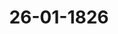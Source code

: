 ---  
schema: default  
title: 26-01-1826  
organization: Team Charlie  
notes: "<p>Description</p><p>Erste Sitzung. geschehen Frankfurt am 26. Jänner 1826. In Gegenwart Von Seiten Österreichs: der herrsche Vorsitz über den kaiserlich-königlichen Gesandten Freiherrn von Münch=Bellinghausen, ersetzt durch den königlich-preußischen Gesandten Herrn von Nagler; Von Seiten Preußens: Der Königliche Generalpostmeister Herr von Nagler Von Seiten Bayerns: Der Königliche Staatsminister Freiherr von Lerchenfeld Von Seiten Sachsens: Der Königliche Geheimrat Herr von Carlowiz; Seitens Hannover: der Königliche Hofrat, Herr von Hammerstein Seitens Württemberg: Der Königliche Hofrat, Freiherr von Trott Seitens Baden: der Großherzogliche Hofrat, Freiherrn von Blittersdorff; Seitens Kurhessen: der kurfürstliche Real-Geheimrat, Herr v. Meyerfeld; Von Seiten des Großherzogtums Hessen: der Großherzogliche Herr s geheime Staats- und Kammerräte Freiherrn von Gruben; Seitens Dänemarks wegen Holstein und Lauenburg: der königliche Hofkämmerer Baron von Pechlin; Seitens der Niederlande wegen des Großherzogtums Luxemburg: de Royal=niederländischer General=Leutnants, Lord Graf von Grünne; Seitens der großherzoglich und herzoglich-sächsischen Häuser: de Großherzoglich und herzoglich-sächsischer Real Geheimrat, Herren Grafen von Beust; Von Seiten Braunschweigs und Nassaus: der herzoglich nassauische Landeshauptmann Freiherr von Marschall; Aus Mecklenburg=Schwerin und Mecklenburg=Strelitz: der Große zuglich=Mecklenburg=Strelitz Staatsminister, Herr von Pentz; Von Seiten Oldenburg, Anhalt und Schwarzburg: des Herzoglich=Olden= Burgischer Kämmerer, Herr von Both; Von Hohenzollern, Liechtenstein, Reuss, Schaumburg=Lippe, Lippe und Waldeck: der großherzogliche = hessische Herr Geheimrat, Frei Herr von Leonhardi;</p><p>§.1</p><p>Auswechslung. Der königlich-preußische Gesandte gibt an, im Präsidium zu sitzen und für den Vorsitz der kaiserlich-österreichischen Stimme unter Führung des kaiserlich-königlichen Gesandten Freiherrn von Münch=Bellinghausen eingesetzt worden zu sein.</p><p>§.2</p><p>Legitimation des Königlich Bayerischen Staatsministers Freiherr von Lerchenfeld als Königlich Bayerischer Bundestagsgesandter. Präsidium eröffnet: dass nach dem Ableben Seiner Majestät Maximilian Joseph König von Bayern die amtierende Majestät des Königs, Seine Majestät Staatsminister, Herr Freiherr von Lerchenfeld, zum Gesandten des Bundestages ernannt wird, und zwar der Botschafter, mittels Vollmacht Prokura, ausgestellt in München am 7. Januar 1826, in üblicher Weise legitimiert. Anschließend wurde die Königliche Vollmacht verlesen und beschlossen: diese im Bundesarchiv zu hinterlegen und eine beglaubigte Abschrift davon dem Bundestagsbeauftragten zu übermitteln. Der königliche Gesandte, Freiherr von Lerchenfeld: Mit g und tief empfundenem Vertrauen betrete ich den Kreis dieser hohen und würdigen Verselung, die mir von Seiner Majestät, meinem gnädigsten König, mitgeteilt wurde. Indem ich allen verehrten Mitgliedern aufrichtig und aufrichtig das Vertrauen der Freundlichkeit und des kollegialen Vertrauens empfehle, bitte ich Sie, überzeugt zu sein, dass ich es als eine heilige und angenehme Pflicht anerkenne, bei allen Möglichkeiten unseres glücklich bestehenden Deutschen Staatenbundes einen Beitrag zu leisten nach besten Kräften und als einsatzbereiter und einsatzbereiter Mitarbeiter. Das Präsidium teilt einen gestern erhaltenen Brief des Königlich B.schen Herrn Staatsrath von Pfeffel mit folgendem Inhalt mit: 4 Hoher und wohlgeborener Herr, verehrter Herr! «Der König, mein gnädigster Herr, Eure Majestät, fand mich bei den Abstimmungen in der Hohen Bundesversammlung höchstens als A für die Absetzung seines Gesandten wieder. 4 Nun, da ich diese ehrenvolle Position verlasse, Ich kann meinen Wunsch erfüllen, ohne die Gefühle tiefer Dankbarkeit zum Ausdruck zu bringen, die sie in mir durch die bloßen Beweise des kollegialen Vertrauens erweckt hat, die ich in den drei Jahren meiner Mitarbeit in diesem Amt erweckt habe. =Euer Exzellenz Ich erlaube mir daher, diesen Wunsch hier vorzutragen, um die Bitte an die Hohe Bundesversammlung den geneigten Mitt anzuschließen, davon leben zu können. s Ich werde diesen neuen Beweis Eurer Exzellenz und das persönliche Vertrauen, das mir diese in den amtlichen Verhältnissen entgegengebracht haben, stets in rührender und unvergeßlicher Erinnerung behalten. Ich habe die Ehre, Ihre Exzellenz2 RC RC mit höchster Hochachtung zu begleiten. Darauf bemerkte der stellvertretende Vorsitzende, Herr Gesandter, er freue sich, den Gefühlen aller ihm bekannten Herren Bundestagsgesandten zu entsprechen, und bedauerte die letzte Sitzung bei seinem Ausscheiden. und die Fortsetzung ihrer Freundschaft und Hochachtung bekundete er daher auf einen in diesem Geiste abgefassten Antwortbrief, der hier als nächstes vom Gesandten Raglers verlesen wird und vom Gesandten Elende Herren genehmigt wurde; - daher Beschluss: dem königlich bayerischen Staatsrat, Herrn von Pfeffel, seitens des Stellvertretenden Vorsitzenden Herrn Gesandten folgendes Antwortschreiben zu erteilen: =Hoch= und hochgeborener Herr, verehrter Herr Staatsrat! « Aus dem ehrenvollen Brief Eurer Exzellenz vom 25. dieses Monats. M. hat den hohen Dutt der Versammlung, die durch mich das Gleiche tat, als zeitweiliger Vertreter Seiner Exzellenz des abwesenden kaiserlich=königlich=österreichischen echten geheimen Raths und Präsidialgesandten, Herrn Freiherrn von Münch=Bellinghausen, in der heute vorgestellten Sitzung, Ihre Entlassung aus dem Amt, Das hat ein königlich bayerischer Bundestagsabgesandter ent= mit lebhaftem Bedauern erfahren, warum die Trennung von einem besonders wertvollen und hochgeschätzten Kollegen im vorliegenden Fall so viel Material vorlegt. * Ich bestätige, wenn ich im Namen und im Auftrag der Hohen Bundessammlung mit Eurer Exzellenz spreche, den allgemeinen schmerzlichen Eindruck, den diese Nachricht von derselben hervorgebracht hat; so halte ich mich zugleich an die Überzeugung, dass die Beendigung der bisherigen Geschäftsbeziehung mit Eurer Exzellenz dem kaiserlich-königlich-österreichischen Lordpräsidenten-Gesandten an seine Ihnen seit freundschaftlichen Empfindungen ergebenen Gefühle schmerzlich sein wird, bevor ich es mir erlauben kann Ich entschuldige mich aufrichtig dafür, Exzellenz, dass Sie sich aus unserer Mitte zurückgezogen haben, ich danke Ihnen dafür, dass Sie uns während unseres kollegialen Verhältnisses, das mir so oft entgegengebrachte Wohlwollen und Vertrauen entgegengebracht haben,</p><p>§.3</p><p>Tod des königlich-dänischen, herzoglich-holsteinischen und Lauenburgischen Bundestagsabgeordneten, Herrn Graf von Eyben - und Legitimation des königlich-dänischen Kammerherrn, Herrn Freiherrn von Pechlin, als königlich-dänischer, herzoglich-holsteinischer und Lauenburgischer Bundestagsabgeordneter. Präsidium: Bekanntlich folgte in den Ferien, am 6. November v. Chr. J, nach Ratzeburg der Tod des königlich=dänischen Geheimkonferenzrates und herzoglich=holsteinisch=lanenburgischen Bundestagsgesandten, Herrn Grafen von Eyben, ist V lassung, eine anderweite bei der hohen Bundesversammlung eingetretene Personalanzeige hierdurch zur Anzeige zu bringen. Dieser Todesfall nimmt die allgemeine Schmei Theilnahme dieser hohen Versammlung um so mehr in Anspruch, als der Verewigte nur seit seinem Jugendalter in den wichtigsten Berufskreisen sich anerkannte Verdi erworben hat, sondern auch von dieser hohen Versammlung und sehr vielen Commissien derselben, seit der Bundesgründung ein ausgezeichnetes einsichtsvolles und thätiges Mitgewesen ist, wofür Ihm unser allerseitiges dankbares Andenken stets gewidmet bleiben i An dessen Stelle haben Seine Majestät der König von Dänemark Höchstihren K merherrn, Herrn Freiherrn von Pechlin, zum Bundestagsgesandten ernannt, we sich bei dem Präsidium gehörig legitimirte. Die Vollmacht, dd Copenhagen den 5. December 1825, wurde verlesen und beschlossen: die Urschrift im Bundesarchiv zu hinterlegen und beglaubigte Abschrift davon Herrn Gesandten Freiherrn von Pechlin zuzustellen. Der Herr Gesandte Freiherr von Pechlin: Bei dem Antritte mei neuen, so deutlich als ehrenvollen Berufs, fühle ich mich lebhafte Aufforderung, die ehrlichen Mitglieder dieser hohen Versammlung zu ersuchen, einen Theil des Wohlwollens, welcher meinen verdienten Vorweser steigert, auf mich zu übertragen. A meine Kräfte und der beste Wille, unterstützt durch die bundesmäsigen Gesinnungen Königs, meines Herrn, Vermögen, werde ich anwenden, um das Vertrauen, umweld ich bitte, zu verdienen.</p><p>§.4</p><p>Legitimation der Militärkommission des Deutschen Bundesverbandes Sammlung Stellvertretender Generäle und Stabsoffiziere. (23. Sitz. § 95 v. J. 1825.) Der königlich bayerische Gesandte Freiherr von Lerchenfel weist darauf hin, dass Seine Majestät der König von Bayern den Herrn Graf v. Seiboltsvorf als bevollmächtigten Vertreter bei der Militärkommission geehrt hat. Ebenso der großherzoglich hessische Gesandte, Pater Herr von Gruben: Er fühlte sich genötigt, den Großherzog General = Leutnant und General = Adjutant, Freiherr von Weyhers, vom 1. Januar bzw. J. bis 1. April 1831, beide zur Stimmführung, bekannt zu geben für die 8. Armee cori in den Jahren, in denen diese zur 3. Division gehörte, als für die Begleitung des 6. Protokolls die Bundesverse XVIII. bbmente in den verbleibenden Jahren, bei der von Seiner Königlichen Hoheit dem Großherzog von Hessen ermächtigten Militärkommission des Deutschen Bundesbundes. Hierauf wurde beschlossen: Aus diesen Berichten der Militärkommission der Deutschen Bundesversammlung traditionelle Art der Botschaftsübermittlung.

</p><p>§.5</p><p>Übergang des dreizehnten Teils (Braunschweig und Nassau). Nassau. Der königlich-hannoversche, herzoglich-braunschweigische Gesandte des Tages, Herr von Hammerstein, gibt bekannt, dass die 13. Stimme vom 1. dieses Monats an nach Nassau verlegt wurde.



</p><p>§.6</p><p>Klage der Rheinpfalz Gläubiger und Eigentümer der Teilschulden lit. D, die Zahlung der rückständigen Zinsen und über verfallenes Kapital. (6. Sitz. § 41 v. J. 1823.) Der königlich hannoversche Gesandte, Herr von Hammerstein, weist darauf hin: Nach dem Beschluss der Deutschen Bundesversammlung vom 15. Februar 1821 das Königliche Gericht in Celle als Entscheidungsinstanz der zwischen dem Großherzogtum Baden und der bayerischen Krone streitigen Frage übertragene Klagesache der Rheinpfälzischen Landesgläubiger und Teilschuldner. D, die Zahlung der ausstehenden Zinsen und des verfallenen Kapitals betreffend, das Wissen des besagten Obersten Gerichts erstellt, und die An= Verwaltung beider Teile wurde ordnungsgemäß veröffentlicht; so ist die Botschaft des königlichen Cabinetsministerio unter dem 10. November v. Chr. J. angewiesen, den entsprechenden Bericht = Brief zusammen mit den entsprechenden Akten der Hohen Bundesversammlung zu übergeben, die die Botschaft durch Übergabe der erwähnten versiegelten Akten = Stücke anordnet. Es folgte das Schreiben des Königlichen Oberlandesgerichts als Zustellinstanz, die Celle, 28. Oktober 1825, geöffnet, verlesen und nebst den Feststellungen desselben Tages sowie den Entscheidungsgründen unter Nummern 1 und 2 dieses Protokol. Der königlich bayerische Gesandte bemerkte: Seitens des Freistaates Bayern ist eine Bekanntmachung in Bezug auf die soeben vorgelegte Ausgangslage noch nicht ergangen, weil dagegen das gleiche beim Tragalgerichte das Gesetz zulässig sei gemäß dem Königlich-Hannoverschen Gerichtsrückstellungsbeschluss beschlagnahmt worden. Auch aus Bayern gibt es Einsendungen, um die noch mit dem Großherzogtum Baden in dieser Angelegenheit laufenden Irrtümer zu beseitigen. Baden. Die großherzogliche Botschaft ist verpflichtet, die folgende Erklärung abzugeben: Seine Königliche Hoheit der Großherzog, immer geneigt, den obersten Verpflichtungen so schnell wie möglich nachzukommen, und in der vollen Überzeugung, dass die Hauptfeststellung gemäß den bestehenden organischen Beschlüssen von der Bundesregierung, sind Rechtsbehelfe mit aufschiebender Wirkung nicht möglich, nur die öffentliche Bekanntmachung dieser Kenntnis nach dem 19. November v. Chr. J, vorläufige Beruhigung der Inhaber von Lit. D- und b=Obligationen, gnädigerweise b. len, sondern auch, auf bisheriges Verhalten mit den hohen Miteigentümern dieses Seitenteils der ehemaligen Rheinpfalz und mit deren Zustimmung bereits unter dem 9. nächsten Monat, Aufgrund der Korrektur der höchsten von Ihnen und Ihren Mitbeteiligten überwiesenen Zahlung sind vierzig Prozent weiterhin anspruchsberechtigt. Wirklich auch dadurch erschienen schon viele Schuldverschreibungen = Inhaber in der großherzoglichen Tilgungskasse liquidirt, und nebst den eventuell noch erscheinenden erhielten die ihnen versprochene Genugtuung fristgerecht ausnahmslos — Die Botschaft überreicht die oben unter Nr XX und XXVIII des großherzoglichen Regierungsblattes. Großherzogtum Hessen. Die Botschaft bestätigt, was von den Seiten angegeben wurde, und stimmt dem voll und ganz zu. Braunschweig und Rassau für Nassau: Halten Sie sich an die großherzogliche = indische Erklärung. Das stellvertretende Präsidium bemerkt: Die in den soeben vernommenen Königl bayerischen und großherzoglich = badischen Erklärungen gegenüber Anf ten wegen der Rechtswirksamkeit von Austraggal = Wissen bzw. Die Einreichung weiterer Rechtsbehelfe, wie etwa das hierzu Gesagte im Allgemeinen gegenüber der Hohen Bundesversammlung nach den Bundesgrundgesetzen zu erläutern, ke gestützt auf die vorläufige Hoffnung auf den baldigen Abschluss des oben genannten Anlegs Aus den genannten Erläuterungen sind zu entnehmen, Die in der Großherzoglich Badischen Erklärung genannten Rechtsverordnungen wurden dem Protokoll unter den Nummern 3 und 4 beigefügt und in Kürze beschlossen: 1) Dass die Erkenntnis des Königlichen, mit den Gründen versehenen Obergerichtshofes vorgelegt wird Berufungsgericht in Celle als Entscheidungsinstanz in Sachen der Entscheidung des Großherzogtums Baden gegen die bayerische Krone, die Klage des Landes Rhein-Pfalz = Gläubiger und Inhaber der Teilschuldverschreibungen des Darlehens lit. D, wegen Zahlung der Zinsrückstände und des verfallenen Kapitals, die Hohe Bundesversammlung zur Kenntnisnahme, zur Hinterlegung im Bundesarchiv, und dass der königlich hannoversche Gesandte durch seine Regierung bei den Oberappellationen= ersucht wird, die Gerichte davon in Kenntnis zu setzen Celle darüber; 2) Im Übrigen stützt sich die weitere Anwendung der Entlastungsinstanz auf die eben gehörten Ausführungen auf sich. und dass der königlich hannoversche Gesandte durch seine Regierung bei den Oberappellationen aufgefordert wird, die Gerichte von Celle hierüber zu informieren; 2) Im Übrigen stützt sich die weitere Anwendung der Entlastungsinstanz auf die eben gehörten Ausführungen auf sich. und dass der königlich hannoversche Gesandte durch seine Regierung bei den Oberappellationen aufgefordert wird, die Gerichte von Celle hierüber zu informieren; 2) Im Übrigen stützt sich die weitere Anwendung der Entlastungsinstanz auf die eben gehörten Ausführungen auf sich.</p><p>§.7</p><p>Abkommen zwischen Seiner Hoheit dem Herzog von Oldenburg und dem Herrn Grafen von Bentinck über die verfassungsmäßigen Verhältnisse der Herrschaft Kniphausen - und Garantie derselben durch den Gelassenen Deutschen Bund. (22. Sitz. § 92 v. J. 1825.) Württemberg. Seine Königliche Majestät zögert nicht, Höchster Erhabener Ihre Zustimmung als Mitglied des Deutschen Bundes zur Annahme der 22. Sitzung der Bundesversammlung am 18. August im Namen und im Namen von Sr. Ducal Durchlaucht von Oldenburg, suchte beim Deutschen Bund Garantie für die mit dem Grafen von Bentinck getroffene Vereinbarung, die, da es sich um ein ganz besonderes Verhältnis handelt, das an und für sich besteht, kein analoges Verhältnis und Anwendung auf andere Verhältnisse im Bunde. Großherzogliche und herzoglich-sächsische Häuser. Der Großherzog= lich= und herzoglich= sächsische Gesandte gibt zu seinem im 22. Jahr vergangenen Bundes= Tagessitzung, §. 92, Abstimmung über die zwischen Sr. Herzoglich Hoheit von Oldenburg und dem Herrn Grafen von Bentinck, über die verfassungsrechtlichen Voraussetzungen der Herrschaft Kniphausen getroffene Vereinbarung, für Sachsen Weimar=Eisenach insbesondere folgendes später anerkannt werden kann : Seine Königliche Hoheit der Großherzog haben im Großherzoglich=Herzoglich= Das sächsische Generalvotum für die Übernahme der erwähnten Bürgschaft von Pagen der Durchlauchtsten Eidgenossenschaft ausgesprochen. Da aber bisher noch kein Bundestagsbeschluss gefasst wurde, sondern das Protokoll zu diesem Thema noch offen ist, wollten Sie, Königliche Hoheit, einen solchen Einsatz — ganz eigen, sonst im Gelassenen Deutschen Bund nicht mehr vorkommende Umstände des Herrn Kniphausen bedenken und erwägen - für Sie und Ihr Haus, allein zur Erl. und als Vorbehalt hinzuzufügen, dass Seine Königliche Hoheit Herzog Oldenburg=Gräflich=Bentinck nur als Vertrag bezeichnete Vereinbarung zwischen dem Haus Herflechten zu Oldenburg und der Familie der Grafen von Bentinck, als jetzigem Sitz der Herrschaft Kniphausen, welche die Rechte Dritter berücksichtigt, insbesondere durch die Fideicommiß=Verfassung des Grafen Anton Günther von Oldenburg und Menhorst vom 23. April , 1663 gerechtfertigt, auf keinen Fall und in keiner Weise nachth sein soll, kann und darf. Braunschweig und Nassau: Stimmen zur Annahme der vorgeschlagenen Garantie. Mecklenburg=Schwerin und Mecklenburg=Strelitz. Die Gesandtschaft ist befugt, für die Gewährung der vorgeschlagenen Garantie zu stimmen. allein zur Erl gung und vorbehaltlich hinzuzufügen, dass Seine Königliche Hoheit den Herzog Oldenburg=Gräflich=Bentinck-Vertrag nur als eine Vereinbarung zwischen dem herzoglichen Haus Oldenburg und dem Geschlecht der Grafen von Bentinck, als jetzigem Sitz der Herrschaft Kniphausen, bezeichnete, berücksichtigt, was Rechte Dritter, insbesondere durch die Fideicommiß=Verfassung des Grafen Anton Günther von Oldenburg und Menhorst vom 23. April 1663 begründet, auf keinen Fall und in keiner Weise nachth sein soll, kann und darf. Braunschweig und Nassau: Stimmen zur Annahme der vorgeschlagenen Garantie. Mecklenburg=Schwerin und Mecklenburg=Strelitz. Die Gesandtschaft ist befugt, für die Gewährung der vorgeschlagenen Garantie zu stimmen. allein zur Erl gung und vorbehaltlich hinzuzufügen, dass Seine Königliche Hoheit den Herzog Oldenburg=Gräflich=Bentinck-Vertrag nur als eine Vereinbarung zwischen dem herzoglichen Haus Oldenburg und dem Geschlecht der Grafen von Bentinck, als jetzigem Sitz der Herrschaft Kniphausen, bezeichnete, berücksichtigt, was Rechte Dritter, insbesondere durch die Fideicommiß=Verfassung des Grafen Anton Günther von Oldenburg und Menhorst vom 23. April 1663 begründet, auf keinen Fall und in keiner Weise nachth sein soll, kann und darf. Braunschweig und Nassau: Stimmen zur Annahme der vorgeschlagenen Garantie. Mecklenburg=Schwerin und Mecklenburg=Strelitz. Die Gesandtschaft ist befugt, für die Gewährung der vorgeschlagenen Garantie zu stimmen.



</p><p>§.8</p><p>Einreichung=Protokoll. Die Eingaben Nr. 1 wurden am 2. Januar eingereicht. J., von der Witwe Benen und den Kindern der ehemaligen Reichskammergerichtsboten Geck, Raab, Lipschäfer und Götz zu Wetzlar, ersuchen um gnädigste Zahlungsverfügung über den Rückstand. Nr.2 schließen am 2. d. M., von allen Notaren und Protokollisten von früher. RK-Gericht Wetzlar, Antrag auf gleichlautende Genehmigung der den Kammerboten zugesprochenen Entschädigungen bis zum Ende des Ja res 1816. Nr. 3 eingegrenzt am 2. d. M., der Kinder des RKG-Protokollisten Adan und Notarius Kühn zu Wetzlar, Antrag auf Genehmigung der Rückstandszahlung. Nr. 4 eingeengt am 2. d. M., von Carl Bernhard von Buckisch an Wiesbadener Stellenbewerbung schriftlich oder buchhalterisch. Mit den Anhängen A, B, C und 1 Nr. 5 schließen am 2. d. M., von mehreren Bürgern, als Komitee für die G Meinden Castell und Kostheim bei Mainz, erneutes Ersuchen um Ernennung der zum Bau der Burg Castell Nr. 6 genutzten Felder und Bäume am 2. d. M., von Joh. Wilhelm Remy dort, erneute Ge-Nummer-Suche wegen Anspruch auf Preußen und Nassau, Lieferung nach Fe= bezüglich Ehrenbreitstein. Nr. 7 am 2. d. M., von dort Dr. v. Wehrkamp, ​​als Rechtsanwalt für das Nonnenkloster ad Sanctam Mariam zu Fulda, Bitte um Erinnerung, bezüglich Rückwärtsgefälle. Nr. 8 am 2. d. M., durch denselben, im Namen der Steuerraths Bonifac. Herchenhahn nach Fulda, Vorlage und Antrag, Rechnungsrevision und Nachtrag zum Zahlungsrückstand. Mit 2 Pflanzen. schließen am 2. d. M., von Dr. Souchay hier, als ehemaliger Anwalt. Nr. 9 Kurfürstliche Gerichtskammer=Canzlisten Joh. Ackermann zu Koblenz, Erin= Bitte um Benachrichtigung bezüglich seiner Gehaltsrückstände. Nr. 10 eingegrenzt am 3. Tag M., von den Kindern des verstorbenen RKG-Protosammlers und Notars Friedrich Espich zu Wetzlar, Antrag auf Anerkennung des Rückstandes seit der Auflösung des RK-Gerichtes bis Ende des Jahres 1816. Nr 11. Schluß am 11. M., von Dr. Ehrmann hier, als Freis Anwalt Herr von Berlichingen, Mahnbegehren, die Rückstände=Forderung der Fürstin Carolina zu Jsenburg=Birstein und der Fürstlichen= zu Jsen=Burgische Fideicommiß=Verwaltung über den Nachtrag Rente Betreffend Rheinoctroi. Nr. 12 eingegrenzt auf den 11. M., von Dr. Ehrmann hier, als Gra-Anwalt Fen von Schönborn zu Wiesentheid, weiterer Antrag, die Restitution betreffend sein Palais am Thiermarkt in Mainz. Nr. 13 eingegrenzt auf den 11. M., von derselben, als Anwalt der Witwe Abele und ihres Sohnes in Mannheim, erneuter Antrag, eine Schadensersatzforderung = an erstere. Über die kurpfälzische Festung Mannheim. Nr. 14 eingegrenzt auf den 20. M., von Dr. Bingo dort, als Ersatzanwalt die bevorrechtigten Gläubiger des Oberjägermeisters von Moltke, Beförde-Antrag, Rechtsmittel wegen Rechtsverweigerung im Großherzoglichen Mecklenburg= Schwerin Länder. Nr. 15 engl. am 25. M., von Carl Friedrich Schenck, Federn. Gerichtsvollzieher zu Fulda, Antrag auf Auszahlung seiner Rückzahlung für das 2. Vierteljahr 1815 ständiges Gehalt, sowie seines sonstigen damaligen Vermögens. Für Thume Fulda. Mit 7 Systemen. Nr. 16 verengt. am 26. M., von Frau Heinr. Aßmann, früher. RKGP nach Wetzlar, erneuter Antrag auf Regelung seiner Versorgungsangelegenheiten und auf vorübergehende Unterstützung durch die Unterstützungskasse. wurden den zuständigen Kommissionen übergeben. Über dieses Treffen wurde ein separates Protokoll geführt. Folgen Sie den Unterschriften.</p>"  
resources:  
- format: png  
  name: Page1[0].png  
  url: ../../Protokolle_BV_18_1826/26-01-1826/Page1[0].png  
- format: png  
  name: Page2[0-1-2].png  
  url: ../../Protokolle_BV_18_1826/26-01-1826/Page2[0-1-2].png  
- format: png  
  name: Page3[2].png  
  url: ../../Protokolle_BV_18_1826/26-01-1826/Page3[2].png  
- format: png  
  name: Page4[2-3].png  
  url: ../../Protokolle_BV_18_1826/26-01-1826/Page4[2-3].png  
- format: png  
  name: Page5[3-4].png  
  url: ../../Protokolle_BV_18_1826/26-01-1826/Page5[3-4].png  
- format: png  
  name: Page6[4-5-6].png  
  url: ../../Protokolle_BV_18_1826/26-01-1826/Page6[4-5-6].png  
- format: png  
  name: Page7[6].png  
  url: ../../Protokolle_BV_18_1826/26-01-1826/Page7[6].png  
- format: png  
  name: Page8[6-7].png  
  url: ../../Protokolle_BV_18_1826/26-01-1826/Page8[6-7].png  
- format: png  
  name: Page9[7-8].png  
  url: ../../Protokolle_BV_18_1826/26-01-1826/Page9[7-8].png  
- format: png  
  name: Page10[8].png  
  url: ../../Protokolle_BV_18_1826/26-01-1826/Page10[8].png  
- format: png  
  name: Page11[8].png  
  url: ../../Protokolle_BV_18_1826/26-01-1826/Page11[8].png  
category:   
  - Protokolle_BV_18_1826  
maintainer: Tao Luo  
maintainer_email: t.luo.21@abdn.ac.uk  
---
